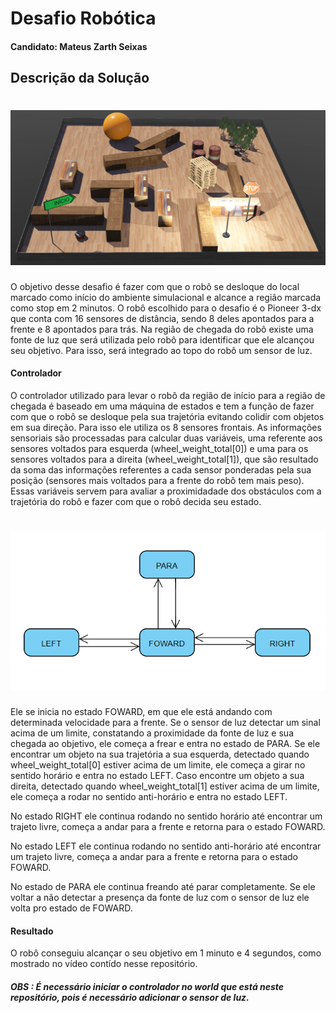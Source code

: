 # Desafio Robótica
#### Candidato: Mateus Zarth Seixas
## Descrição da Solução
# ![image](https://github.com/seixasxbr/desafiosenai/blob/main/banner.png)
O objetivo desse desafio é fazer com que o robô se desloque do local marcado como início do ambiente simulacional e alcance a região marcada como stop em 2 minutos.
O robô escolhido para o desafio é o Pioneer 3-dx que conta com 16 sensores de distância, sendo 8 deles apontados para a frente e 8 apontados para trás.
Na região de chegada do robô existe uma fonte de luz que será utilizada pelo robô para identificar que ele alcançou seu objetivo. Para isso, será integrado ao topo do robô
um sensor de luz.
#### Controlador
O controlador utilizado para levar o robô da região de início para a região de chegada é baseado em uma máquina de estados e tem a função de fazer com que o robô se desloque pela sua trajetória evitando colidir com objetos em sua direção. Para isso ele utiliza os 8 sensores frontais. As informações sensoriais são processadas para calcular duas variáveis, uma referente aos sensores voltados para esquerda (wheel_weight_total[0]) e uma para os sensores voltados para a direita (wheel_weight_total[1]), que são resultado da soma das informações referentes a cada sensor ponderadas pela sua posição (sensores mais voltados para a frente do robô tem mais peso). Essas variáveis servem para avaliar a proximidadade dos obstáculos com a trajetória do robô e fazer com que o robô decida seu estado.

# ![image](https://github.com/seixasxbr/desafiosenai/blob/main/MACHINE.PNG)
Ele se inicia no estado FOWARD, em que ele está andando com determinada velocidade para a frente. Se o sensor de luz detectar um sinal acima de um limite, constatando a proximidade da fonte de luz e sua chegada ao objetivo, ele começa a frear e entra no estado de PARA.
Se ele encontrar um objeto na sua trajetória a sua esquerda, detectado quando wheel_weight_total[0] estiver acima de um limite, ele começa a girar no sentido horário e entra no estado LEFT. Caso encontre um objeto a sua direita, detectado quando wheel_weight_total[1] estiver acima de um limite, ele começa a rodar no sentido anti-horário e entra no estado LEFT. 

No estado RIGHT ele continua rodando no sentido horário até encontrar um trajeto livre, começa a andar para a frente e retorna para o estado FOWARD.

No estado LEFT ele continua rodando no sentido anti-horário até encontrar um trajeto livre, começa a andar para a frente e retorna para o estado FOWARD.

No estado de PARA ele continua freando até parar completamente. Se ele voltar a não detectar a presença da fonte de luz com o sensor de luz ele volta pro estado de FOWARD.

#### Resultado
O robô conseguiu alcançar o seu objetivo em 1 minuto e 4 segundos, como mostrado no vídeo contído nesse repositório.

##### OBS : É necessário iniciar o controlador no world que está neste repositório, pois é necessário adicionar o sensor de luz.
